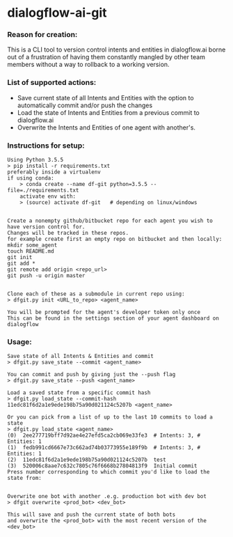 # dialogflow-ai-git
### Reason for creation:
This is a CLI tool to version control intents and entities in dialogflow.ai borne out of a frustration of having them constantly mangled by other team members without a way to rollback to a working version.

### List of supported actions:
* Save current state of all Intents and Entities with the option to automatically commit and/or push the changes
* Load the state of Intents and Entities from a previous commit to dialogflow.ai
* Overwrite the Intents and Entities of one agent with another's.

### Instructions for setup:
```
Using Python 3.5.5
> pip install -r requirements.txt
preferably inside a virtualenv
if using conda:
    > conda create --name df-git python=3.5.5 --file=./requirements.txt
    activate env with:
    > (source) activate df-git   # depending on linux/windows


Create a nonempty github/bitbucket repo for each agent you wish to have version control for.
Changes will be tracked in these repos.
for example create first an empty repo on bitbucket and then locally:
mkdir some_agent
touch README.md
git init
git add *
git remote add origin <repo_url>
git push -u origin master


Clone each of these as a submodule in current repo using:
> dfgit.py init <URL_to_repo> <agent_name>

You will be prompted for the agent's developer token only once
This can be found in the settings section of your agent dashboard on dialogflow
```
### Usage:
```
Save state of all Intents & Entities and commit
> dfgit.py save_state --commit <agent_name>

You can commit and push by giving just the --push flag
> dfgit.py save_state --push <agent_name>

Load a saved state from a specific commit hash
> dfgit.py load_state --commit-hash 11edc81f6d2a1e9ede198b75a90d021124c5207b <agent_name>

Or you can pick from a list of up to the last 10 commits to load a state
> dfgit.py load_state <agent_name>
(0)  2ee277719bff7d92ae4e27efd5ca2cb069e33fe3  # Intents: 3, # Entities: 1
(1)  fedb991cd6667e73c662ad74b03773955e189f9b  # Intents: 3, # Entities: 1
(2)  11edc81f6d2a1e9ede198b75a90d021124c5207b  test
(3)  520006c8aae7c632c7805c76f6668b27804813f9  Initial commit
Press number corresponding to which commit you'd like to load the state from:


Overwrite one bot with another .e.g. production bot with dev bot
> dfgit overwrite <prod_bot> <dev_bot>

This will save and push the current state of both bots
and overwrite the <prod_bot> with the most recent version of the <dev_bot>
```